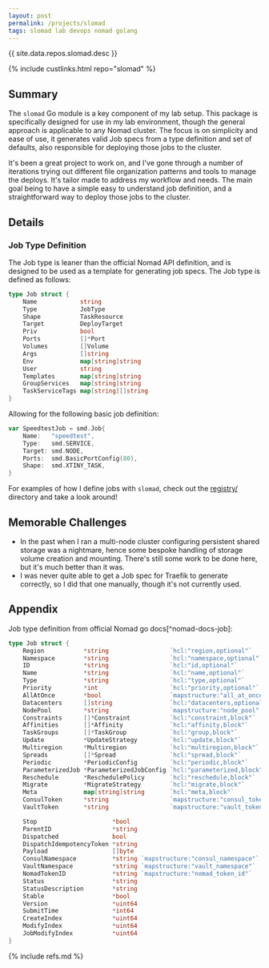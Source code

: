 ```yaml
---
layout: post
permalink: /projects/slomad
tags: slomad lab devops nomad golang
---
```


{{ site.data.repos.slomad.desc }}

{% include custlinks.html repo="slomad" %}

## Summary

The `slomad` Go module is a key component of my lab setup. This package is specifically designed for use in my lab environment, though the general approach is applicable to any Nomad cluster. The focus is on simplicity and ease of use, it generates valid Job specs from a type definition and set of defaults, also responsible for deploying those jobs to the cluster.

It's been a great project to work on, and I've gone through a number of iterations trying out different file organization patterns and tools to manage the deploys. It's tailor made to address my workflow and needs. The main goal being to have a simple easy to understand job definition, and a straightforward way to deploy those jobs to the cluster.

## Details

### Job Type Definition

The Job type is leaner than the official Nomad API definition, and is designed to be used as a template for generating job specs. The Job type is defined as follows:

```go
type Job struct {
	Name            string
	Type            JobType
	Shape           TaskResource
	Target          DeployTarget
	Priv            bool
	Ports           []*Port
	Volumes         []Volume
	Args            []string
	Env             map[string]string
	User            string
	Templates       map[string]string
	GroupServices   map[string]string
	TaskServiceTags map[string][]string
}
```

Allowing for the following basic job definition:

```go
var SpeedtestJob = smd.Job{
	Name:   "speedtest",
	Type:   smd.SERVICE,
	Target: smd.NODE,
	Ports:  smd.BasicPortConfig(80),
	Shape:  smd.XTINY_TASK,
}
```

For examples of how I define jobs with `slomad`, check out the [registry/](https://github.com/ecshreve/slomad/tree/main/internal/registry) directory and take a look around!

## Memorable Challenges

- In the past when I ran a multi-node cluster configuring persistent shared storage was a nightmare, hence some bespoke handling of storage volume creation and mounting. There's still some work to be done here, but it's much better than it was.
- I was never quite able to get a Job spec for Traefik to generate correctly, so I did that one manually, though it's not currently used.

## Appendix

Job type definition from official Nomad go docs[^nomad-docs-job]:

```go
type Job struct {
	Region           *string                 `hcl:"region,optional"`
	Namespace        *string                 `hcl:"namespace,optional"`
	ID               *string                 `hcl:"id,optional"`
	Name             *string                 `hcl:"name,optional"`
	Type             *string                 `hcl:"type,optional"`
	Priority         *int                    `hcl:"priority,optional"`
	AllAtOnce        *bool                   `mapstructure:"all_at_once" hcl:"all_at_once,optional"`
	Datacenters      []string                `hcl:"datacenters,optional"`
	NodePool         *string                 `mapstructure:"node_pool" hcl:"node_pool,optional"`
	Constraints      []*Constraint           `hcl:"constraint,block"`
	Affinities       []*Affinity             `hcl:"affinity,block"`
	TaskGroups       []*TaskGroup            `hcl:"group,block"`
	Update           *UpdateStrategy         `hcl:"update,block"`
	Multiregion      *Multiregion            `hcl:"multiregion,block"`
	Spreads          []*Spread               `hcl:"spread,block"`
	Periodic         *PeriodicConfig         `hcl:"periodic,block"`
	ParameterizedJob *ParameterizedJobConfig `hcl:"parameterized,block"`
	Reschedule       *ReschedulePolicy       `hcl:"reschedule,block"`
	Migrate          *MigrateStrategy        `hcl:"migrate,block"`
	Meta             map[string]string       `hcl:"meta,block"`
	ConsulToken      *string                 `mapstructure:"consul_token" hcl:"consul_token,optional"`
	VaultToken       *string                 `mapstructure:"vault_token" hcl:"vault_token,optional"`

	Stop                     *bool
	ParentID                 *string
	Dispatched               bool
	DispatchIdempotencyToken *string
	Payload                  []byte
	ConsulNamespace          *string `mapstructure:"consul_namespace"`
	VaultNamespace           *string `mapstructure:"vault_namespace"`
	NomadTokenID             *string `mapstructure:"nomad_token_id"`
	Status                   *string
	StatusDescription        *string
	Stable                   *bool
	Version                  *uint64
	SubmitTime               *int64
	CreateIndex              *uint64
	ModifyIndex              *uint64
	JobModifyIndex           *uint64
}
```

{% include refs.md %}